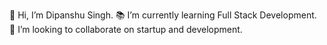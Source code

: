 👋 Hi, I’m Dipanshu Singh.
📚 I’m currently learning Full Stack Development.
💞️ I’m looking to collaborate on startup and development.
